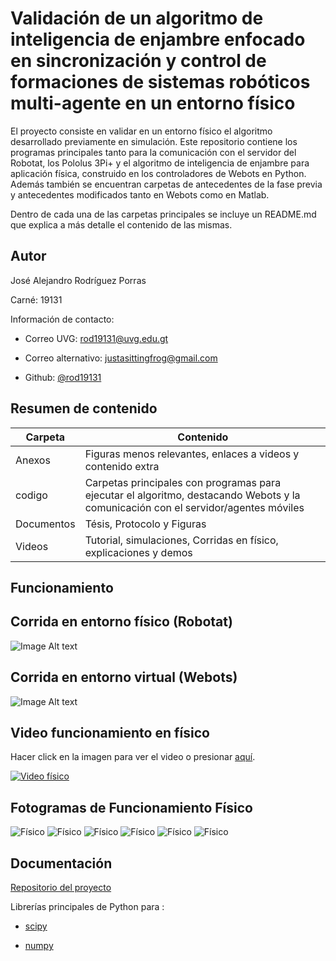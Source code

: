 # Validación de un algoritmo de inteligencia de enjambre enfocado en sincronización y control de formaciones de sistemas robóticos multi-agente en un entorno físico 

El proyecto consiste en validar en un entorno físico el algoritmo desarrollado previamente en simulación. Este repositorio contiene los programas principales tanto para la comunicación con el servidor del Robotat, los Pololus 3Pi+ y el algoritmo de inteligencia de enjambre para aplicación física, construido en los controladores de Webots en Python. Además también se encuentran carpetas de antecedentes de la fase previa y antecedentes modificados tanto en Webots como en Matlab.

Dentro de cada una de las carpetas principales se incluye un README.md que explica a más detalle el contenido de las mismas.


## Autor

José Alejandro Rodríguez Porras 

Carné: 19131

Información de contacto: 

- Correo UVG: rod19131@uvg.edu.gt

- Correo alternativo: justasittingfrog@gmail.com

- Github: [@rod19131](https://github.com/rod19131)


## Resumen de contenido

| Carpeta             | Contenido                                                                |
| ----------------- | ------------------------------------------------------------------ |
| Anexos | Figuras menos relevantes, enlaces a videos y contenido extra |
| codigo | Carpetas principales con programas para ejecutar el algoritmo, destacando Webots y la comunicación con el servidor/agentes móviles |
| Documentos | Tésis, Protocolo y Figuras |
| Videos | Tutorial, simulaciones, Corridas en físico, explicaciones y demos |


## Funcionamiento

## Corrida en entorno físico (Robotat)
![Image Alt text](/codigo/Webots_integracion_fisica/Webots/controllers/Supervisor_simulacion_y_fisico_demo/finaltrials/finaltrial_6A_BCA_f_1/animation_finaltrial_6A_BCA_f_1.gif)
## Corrida en entorno virtual (Webots)
![Image Alt text](/codigo/Webots_integracion_fisica/Webots/controllers/Supervisor_simulacion_y_fisico_demo/finaltrials/finaltrial_6A_BCA_v_1/animation_finaltrial_6A_BCA_v_1.gif)

## Video funcionamiento en físico

Hacer click en la imagen para ver el video o presionar [aquí](https://www.youtube.com/watch?v=VzYabKmbXKY).

[![Video físico](https://img.youtube.com/vi/VzYabKmbXKY/0.jpg)](https://www.youtube.com/watch?v=VzYabKmbXKY)

## Fotogramas de Funcionamiento Físico
![Físico](/codigo/Webots_integracion_fisica/Webots/controllers/Supervisor_simulacion_y_fisico_v4/finaltrials/finaltrial_6A_BCA_f_3/snapshots/BCA_f_3_snapshot0.PNG)
![Físico](/codigo/Webots_integracion_fisica/Webots/controllers/Supervisor_simulacion_y_fisico_v4/finaltrials/finaltrial_6A_BCA_f_3/snapshots/BCA_f_3_snapshot1.PNG)
![Físico](/codigo/Webots_integracion_fisica/Webots/controllers/Supervisor_simulacion_y_fisico_v4/finaltrials/finaltrial_6A_BCA_f_3/snapshots/BCA_f_3_snapshot2.PNG)
![Físico](/codigo/Webots_integracion_fisica/Webots/controllers/Supervisor_simulacion_y_fisico_v4/finaltrials/finaltrial_6A_BCA_f_3/snapshots/BCA_f_3_snapshot3.PNG)
![Físico](/codigo/Webots_integracion_fisica/Webots/controllers/Supervisor_simulacion_y_fisico_v4/finaltrials/finaltrial_6A_BCA_f_3/snapshots/BCA_f_3_snapshot4.PNG)
![Físico](/codigo/Webots_integracion_fisica/Webots/controllers/Supervisor_simulacion_y_fisico_v4/finaltrials/finaltrial_6A_BCA_f_3/snapshots/BCA_f_3_snapshot5.PNG)

## Documentación

[Repositorio del proyecto](https://github.com/rod19131/tesisAlejandro)

Librerías principales de Python para :

- [scipy](https://scipy.org/)

- [numpy](https://numpy.org/)
